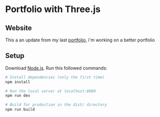 # Portfolio with Three.js

## Website

This a an update from my last [portfolio](https://wylohn-portfolio.netlify.app), i'm working on a better portfolio


## Setup
Download [Node.js](https://nodejs.org/en/download/).
Run this followed commands:

``` bash
# Install dependencies (only the first time)
npm install

# Run the local server at localhost:8080
npm run dev

# Build for production in the dist/ directory
npm run build
```

